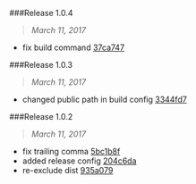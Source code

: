 

###Release 1.0.4
>*March 11, 2017*

 * fix build command [37ca747](https://bitbucket.org/planettraining/ed/commits/37ca747408cacb0c7f1b5e3409c3f78eef6a707d)



###Release 1.0.3
>*March 11, 2017*

 * changed public path in build config [3344fd7](https://bitbucket.org/planettraining/ed/commits/3344fd72c9989a303233f54bd5900f61c67ffeae)



###Release 1.0.2
>*March 11, 2017*

 * fix trailing comma [5bc1b8f](https://bitbucket.org/planettraining/ed/commits/5bc1b8f6888016915a1ab996cae93d5aa246baa6)
 * added release config [204c6da](https://bitbucket.org/planettraining/ed/commits/204c6da0772283694a72130ee6ad5882a8c63fee)
 * re-exclude dist [935a079](https://bitbucket.org/planettraining/ed/commits/935a0793f9ce2c861f29be8356264f39d3a0b415)
